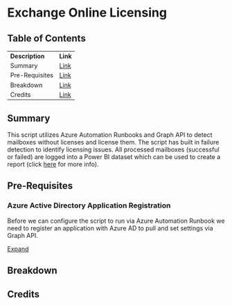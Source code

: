 <script type="text/javascript">
function display (action, id)
{
    if(action == "show")
    {
        document.getElementById("collapse-"+id).style.display = "block";
        document.getElementById("collapse-link-"+id).href = "javascript:display('hide',"+id+")";
        document.getElementById("collapse-link-"+id).innerHTML = "Collapse"; 
    }
    else if(action == "hide")
    {
        document.getElementById("collapse-"+id).style.display = "none";
        document.getElementById("collapse-link-"+id).href = "javascript:display('show',"+id+")";
        document.getElementById("collapse-link-"+id).innerHTML = "Expand"; 
    }
}
</script>
<h1>Exchange Online Licensing</h1>
<h2>Table of Contents</h2>
<table>
    <tr>
        <td><b>Description</b></td>
        <td><b>Link</b></td>
    </tr>
    <tr>
        <td>Summary</td>
        <td><a href="#summary">Link</a></td>
    </tr>
    <tr>
        <td>Pre-Requisites</td>
        <td><a href="#pre-requisites">Link</a></td>
    </tr>
    <tr>
        <td>Breakdown</td>
        <td><a href="#breakdown">Link</a></td>
    </tr>
    <tr>
        <td>Credits</td>
        <td><a href="#credits">Link</a></td>
    </tr>
</table>
<h2>Summary</h2>
<p>This script utilizes Azure Automation Runbooks and Graph API to detect mailboxes without licenses and license them. The script has built in failure detection to identify licensing issues. All processed mailboxes (successful or failed) are logged into a Power BI dataset which can be used to create a report (click <a href="#prereq-powerbi">here</a> for more info).</p>
<h2>Pre-Requisites</h2>
<h3>Azure Active Directory Application Registration</h3>
<p>Before we can configure the script to run via Azure Automation Runbook we need to register an application with Azure AD to pull and set settings via Graph API.</p>
<a id="collapse-link-1" href="javascript:display('show',1)">Expand</a>
<div id="collapse-1" name="collapse-1" style="display:none;">
    <ul>
        <li>Sign into the <a href="https://portal.azure.com">Azure Portal</a></li>
        <li>Navigate to <b>Azure Active Directory</b> > <b>App Registration</b> using the navigation blade.</li>
        <li>Click <b>New registration</b>.<br /><img src="/Resources/Powerbi1_thumb1.jpg" /></li>
        <li>Provide a <b>Name</b> and click <b>Register</b>.<br /><img src="/Resources/Powerbi2_thumb1.jpg" /></li>
        <li>After the application is created navigate to <b>Manage</b> > <b>API permissions</b>.</li>
        <li>Click <b>Add a permission</b> > <b>Microsoft Graph</b>.<br /><img src="/Resources/Powerbi3_thumb1.jpg" /></li>
        <li>Select <b>Application permissions</b> at the next prompt.<br /><img src="/Resources/Powerbi4_thumb1.jpg" /></li>
        <li>Check <b>User</b> > <b>User.ReadWrite.All</b> and <b>MailboxSettings</b> > <b>MailboxSettings.Read</b> and click <b>Add permissions</b></li>
        <li>The API permissions list should look like this now.<br /><img src="/Resources/Powerbi5_thumb1.jpg" /></li>
        <li>Click <b>Grant admin consent for...</b> and complete the authentication and consent dialog.<br /><img src="/Resources/Powerbi6_thumb1.jpg" /></li>
        <li>The API permissions list should look like this now.<br /><img src="/Resources/Powerbi7_thumb1.jpg" /></li>
        <li>Navigate to <b>Manage</b> > <b>Certificates & secrets.</b></li>
        <li>Click <b>New client secret</b>, enter a <b>Description</b>, select how long the secret is valid (<b>Expires</b>), click <b>Add</b>.<br /><img src="/Resources/Powerbi8_thumb1.jpg" /></li>
        <li>Copy the secret <b>Value</b> as it will only appear this once.<br /><img src="/Resources/Powerbi9_thumb1.jpg" /></li>
        <li>Navigate to <b>Overview</b> copy the <b>Appliation (client) ID</b><br /><img src="/Resources/Powerbi10_thumb1.jpg" /></li>
        <li>Store the information you have copied you will need it when setting up the script.</li>
    </ul>
</div>
<h2>Breakdown</h2>
<h2>Credits</h2>